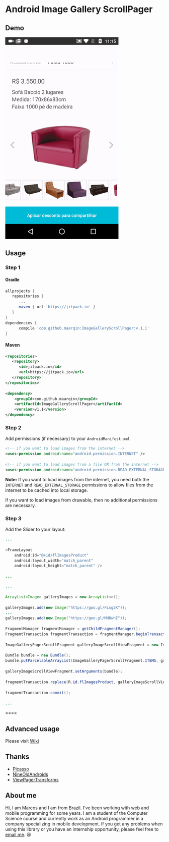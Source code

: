 # Android Image Gallery ScrollPager


## Demo
 
![](https://github.com/maarqin/ImageGalleryScrollPager/blob/master/GIF_20170728_115819.gif?raw=true)
 
## Usage

### Step 1

#### Gradle

```groovy
allprojects {
   repositories {
      ... 
      maven { url 'https://jitpack.io' }
   }
}
dependencies {
      compile 'com.github.maarqin:ImageGalleryScrollPager:v.1.1'
}
```


#### Maven

```xml
<repositories>
   <repository>
      <id>jitpack.io</id>
      <url>https://jitpack.io</url>
   </repository>
</repositories>

<dependency>
    <groupId>com.github.maarqin</groupId>
    <artifactId>ImageGalleryScrollPager</artifactId>
    <version>v1.1</version>
</dependency>
```

### Step 2

Add permissions (if necessary) to your `AndroidManifest.xml`

```xml
<!-- if you want to load images from the internet -->
<uses-permission android:name="android.permission.INTERNET" /> 

<!-- if you want to load images from a file OR from the internet -->
<uses-permission android:name="android.permission.READ_EXTERNAL_STORAGE" />
```

**Note:** If you want to load images from the internet, you need both the `INTERNET` and `READ_EXTERNAL_STORAGE` permissions to allow files from the internet to be cached into local storage.

If you want to load images from drawable, then no additional permissions are necessary.

### Step 3

Add the Slider to your layout:
 
```java
...

<FrameLayout
    android:id="@+id/flImagesProduct"
    android:layout_width="match_parent"
    android:layout_height="match_parent" />
    
...     
```
 
 
```java
...

ArrayList<Image> galleryImages = new ArrayList<>();

galleryImages.add(new Image("https://goo.gl/FLsg2K"));
...
galleryImages.add(new Image("https://goo.gl/MHDwhE"));

FragmentManager fragmentManager = getChildFragmentManager();
FragmentTransaction fragmentTransaction = fragmentManager.beginTransaction();

ImageGalleryPagerScrollFragment galleryImageScrollViewFragment = new ImageGalleryPagerScrollFragment();

Bundle bundle = new Bundle();
bundle.putParcelableArrayList(ImageGalleryPagerScrollFragment.ITEMS, galleryImages);

galleryImageScrollViewFragment.setArguments(bundle);

fragmentTransaction.replace(R.id.flImagesProduct, galleryImageScrollViewFragment);

fragmentTransaction.commit();

...
```        

====
 
## Advanced usage

Please visit [Wiki](https://github.com/daimajia/AndroidImageSlider/wiki)
 
## Thanks

- [Picasso](https://github.com/square/picasso)
- [NineOldAndroids](https://github.com/JakeWharton/NineOldAndroids)
- [ViewPagerTransforms](https://github.com/ToxicBakery/ViewPagerTransforms)

## About me

Hi, I am Marcos and I am from Brazil.
I've been working with web and mobile programming for some years.
I am a student of the Computer Science course and currently work as an Android programmer in a company specializing in mobile development. If you get any problems when using this library or you have an internship opportunity, please feel free to [email me](mailto:thomaz.dev@gmail.com). :smiley:
